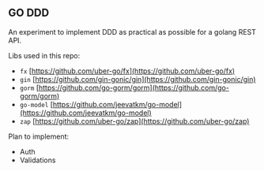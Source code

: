 ## GO DDD

An experiment to implement DDD as practical as possible for a golang REST API.

Libs used in this repo:

- `fx` [https://github.com/uber-go/fx](https://github.com/uber-go/fx)
- `gin` [https://github.com/gin-gonic/gin](https://github.com/gin-gonic/gin)
- `gorm` [https://github.com/go-gorm/gorm](https://github.com/go-gorm/gorm)
- `go-model` [https://github.com/jeevatkm/go-model](https://github.com/jeevatkm/go-model)
- `zap` [https://github.com/uber-go/zap](https://github.com/uber-go/zap)

Plan to implement:

- Auth
- Validations